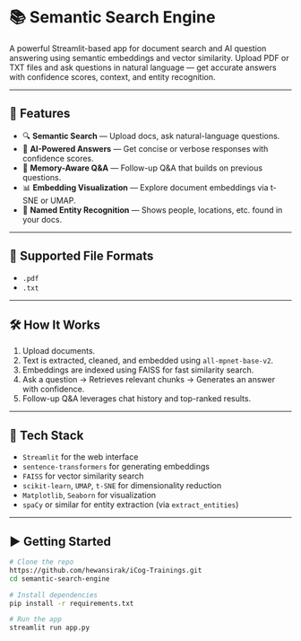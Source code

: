 # 📚 Semantic Search Engine

A powerful Streamlit-based app for document search and AI question answering using semantic embeddings and vector similarity. Upload PDF or TXT files and ask questions in natural language — get accurate answers with confidence scores, context, and entity recognition.

---

## 🚀 Features

- 🔍 **Semantic Search** — Upload docs, ask natural-language questions.
- 💬 **AI-Powered Answers** — Get concise or verbose responses with confidence scores.
- 🧠 **Memory-Aware Q&A** — Follow-up Q&A that builds on previous questions.
- 📊 **Embedding Visualization** — Explore document embeddings via t-SNE or UMAP.
- 🧾 **Named Entity Recognition** — Shows people, locations, etc. found in your docs.

---

## 📁 Supported File Formats

- `.pdf`
- `.txt`

---

## 🛠️ How It Works

1. Upload documents.
2. Text is extracted, cleaned, and embedded using `all-mpnet-base-v2`.
3. Embeddings are indexed using FAISS for fast similarity search.
4. Ask a question → Retrieves relevant chunks → Generates an answer with confidence.
5. Follow-up Q&A leverages chat history and top-ranked results.

---

## 🧰 Tech Stack

- `Streamlit` for the web interface
- `sentence-transformers` for generating embeddings
- `FAISS` for vector similarity search
- `scikit-learn`, `UMAP`, `t-SNE` for dimensionality reduction
- `Matplotlib`, `Seaborn` for visualization
- `spaCy` or similar for entity extraction (via `extract_entities`)
---

## ▶️ Getting Started

```bash
# Clone the repo
https://github.com/hewansirak/iCog-Trainings.git
cd semantic-search-engine

# Install dependencies
pip install -r requirements.txt

# Run the app
streamlit run app.py
